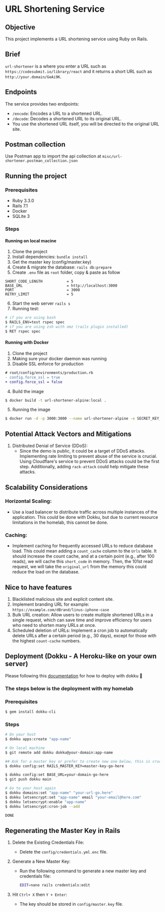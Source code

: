 # URL Shortening Service

## Objective
This project implements a URL shortening service using Ruby on Rails.

## Brief
`url-shortener` is a where you enter a URL such as `https://codesubmit.io/library/react` and it returns a short URL such as `http://your.domain/GeAi9K`.

## Endpoints
 The service provides two endpoints:
- `/encode`: Encodes a URL to a shortened URL.
- `/decode`: Decodes a shortened URL to its original URL.
- You use the shortened URL itself, you will be directed to the original URL site.

## Postman collection
  Use Postman app to import the api collection at `misc/url-shortener.postman_collection.json`

## Running the project
### Prerequisites
- Ruby 3.3.0
- Rails 7.1
- Docker
- SQLite 3
### Steps
#### Running on local macine
1. Clone the project
2. Install dependencies: `bundle install`
3. Get the master key (config/master.key)
4. Create & migrate the database: `rails db:prepare`
5. Create `.env` file as `root` folder, copy & paste as follow
```plaintext
SHORT_CODE_LENGTH           = 5
BASE_URL                    = http://localhost:3000
PORT                        = 3000
RETRY_LIMIT                 = 5
```
6. Start the web server `rails s`
7. Running test:
```bash
# if you are using bash
$ RAILS_ENV=test rspec spec
# if you are using zsh with omz (rails plugin installed)
$ RET rspec spec
```

#### Running with Docker
1. Clone the project
2. Making sure your docker daemon was running
3. Disable SSL enforce for production
```diff
# root/config/environments/production.rb
- config.force_ssl = true
+ config.force_ssl = false
```
4. Build the image
```bash
$ docker build -t url-shortener-alpine:local .
```
5. Running the image
```bash
$ docker run -d -p 3000:3000 --name url-shortener-alpine -e SECRET_KEY_BASE_DUMMY=1 -e BASE_URL=localhost:3000 url-shortener-alpine:local
```

## Potential Attack Vectors and Mitigations
1. Distributed Denial of Service (DDoS):
   - Since the demo is public, it could be a target of DDoS attacks. Implementing rate limiting to prevent abuse of the service is crucial. Using Cloudflare's service to prevent DDoS attacks could be the first step. Additionally, adding `rack-attack` could help mitigate these attacks.

## Scalability Considerations
### Horizontal Scaling:
- Use a load balancer to distribute traffic across multiple instances of the application. This could be done with Dokku, but due to current resource limitations in the homelab, this cannot be done.

### Caching:
- Implement caching for frequently accessed URLs to reduce database load. This could mean adding a `count_cache` column to the `Urls` table. It should increase the count cache, and at a certain point (e.g., after 100 reads), we will cache this `short_code` in memory. Then, the 101st read request, we will take the `original_url` from the memory this could reduce the load on the database.

## Nice to have features
1. Blacklisted malicious site and explicit content site.
2. Implement branding URL for example: `https://example.com/dBrand/linus-iphone-case`
3. Bulk URL creation: Allow users to create multiple shortened URLs in a single request, which can save time and improve efficiency for users who need to shorten many URLs at once.
4. Scheduled deletion of URLs: Implement a cron job to automatically delete URLs after a certain period (e.g., 30 days), except for those with the highest `count-cache` numbers.


## Deployment (Dokku - A Heroku-like on your own server)
Please following this [documentation](https://dokku.com/docs/getting-started/installation/) for how to deploy with dokku :rocket:

### The steps below is the deployment with my homelab
### Prerequisites
```bash
$ gem install dokku-cli
```

### Steps
```bash
# On your host
$ dokku apps:create "app-name"

# On local machine
$ git remote add dokku dokku@your-domain:app-name

## Ask for a master key or prefer to create new one below, this is crucial for the creating DB...
$ dokku config:set RAILS_MASTER_KEY=master-key-go-here

$ dokku config:set BASE_URL=your-domain-go-here
$ git push dokku main

# Go to your host again
$ dokku domains:set "app-name" "your-url-go.here"
$ dokku letsencrypt:set "app-name" email "your-email@here.com"
$ dokku letsencrypt:enable "app-name"
$ dokku letsencrypt:cron-job --add

DONE
```

## Regenerating the Master Key in Rails
1. Delete the Existing Credentials File:
   - Delete the `config/credentials.yml.enc` file.

2. Generate a New Master Key:
   - Run the following command to generate a new master key and credentials file:
     ```bash
     EDIT=nano rails credentials:edit
     ```
3. Hit `Ctrl+ X` then `Y + Enter`:
   - The key should be stored in `config/master.key` file.
